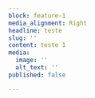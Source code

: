 ```yaml
---
block: feature-1
media_alignment: Right
headline: teste
slug: ''
content: teste 1
media:
  image: ''
  alt_text: ''
published: false

---
```

